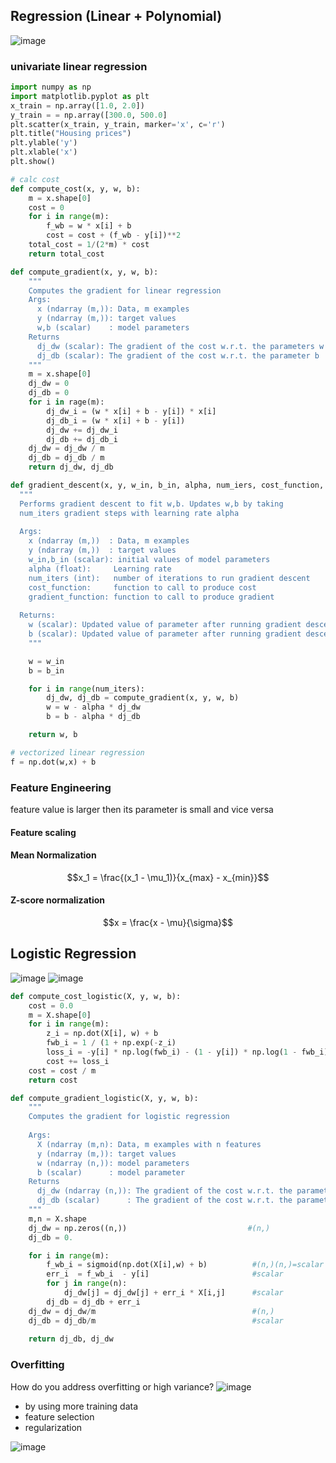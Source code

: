 ## Regression (Linear + Polynomial) 
![image](https://github.com/user-attachments/assets/587e5d4b-31c8-4d14-b57a-ad57611c5373)

### univariate linear regression

```python
import numpy as np
import matplotlib.pyplot as plt
x_train = np.array([1.0, 2.0])
y_train = = np.array([300.0, 500.0]
plt.scatter(x_train, y_train, marker='x', c='r')
plt.title("Housing prices")
plt.ylable('y')
plt.xlable('x')
plt.show()

# calc cost
def compute_cost(x, y, w, b):
    m = x.shape[0]
    cost = 0
    for i in range(m):
        f_wb = w * x[i] + b
        cost = cost + (f_wb - y[i])**2
    total_cost = 1/(2*m) * cost
    return total_cost

def compute_gradient(x, y, w, b):
    """
    Computes the gradient for linear regression 
    Args:
      x (ndarray (m,)): Data, m examples 
      y (ndarray (m,)): target values
      w,b (scalar)    : model parameters  
    Returns
      dj_dw (scalar): The gradient of the cost w.r.t. the parameters w
      dj_db (scalar): The gradient of the cost w.r.t. the parameter b     
    """
    m = x.shape[0]
    dj_dw = 0
    dj_db = 0
    for i in rage(m):
        dj_dw_i = (w * x[i] + b - y[i]) * x[i]
        dj_db_i = (w * x[i] + b - y[i])
        dj_dw += dj_dw_i
        dj_db += dj_db_i
    dj_dw = dj_dw / m
    dj_db = dj_db / m
    return dj_dw, dj_db

def gradient_descent(x, y, w_in, b_in, alpha, num_iers, cost_function, gradient_function):
  """
  Performs gradient descent to fit w,b. Updates w,b by taking 
  num_iters gradient steps with learning rate alpha
  
  Args:
    x (ndarray (m,))  : Data, m examples 
    y (ndarray (m,))  : target values
    w_in,b_in (scalar): initial values of model parameters  
    alpha (float):     Learning rate
    num_iters (int):   number of iterations to run gradient descent
    cost_function:     function to call to produce cost
    gradient_function: function to call to produce gradient
    
  Returns:
    w (scalar): Updated value of parameter after running gradient descent
    b (scalar): Updated value of parameter after running gradient descent
    """

    w = w_in
    b = b_in

    for i in range(num_iters):
        dj_dw, dj_db = compute_gradient(x, y, w, b)
        w = w - alpha * dj_dw
        b = b - alpha * dj_db

    return w, b

# vectorized linear regression
f = np.dot(w,x) + b 
```
### Feature Engineering

feature value is larger then its parameter is small and vice versa

#### Feature scaling
#### Mean Normalization
```math
x_1 = \frac{(x_1 - \mu_1)}{x_{max} - x_{min}}
```
#### Z-score normalization
$$x = \frac{x - \mu}{\sigma}$$

## Logistic Regression

![image](https://github.com/user-attachments/assets/d51ff2f6-82f5-49c3-8dbd-1bc009e7b953)
![image](https://github.com/user-attachments/assets/c3a3ab9d-4122-4524-920f-5639f21af335)

```python
def compute_cost_logistic(X, y, w, b):
    cost = 0.0
    m = X.shape[0]
    for i in range(m):
        z_i = np.dot(X[i], w) + b
        fwb_i = 1 / (1 + np.exp(-z_i)
        loss_i = -y[i] * np.log(fwb_i) - (1 - y[i]) * np.log(1 - fwb_i)
        cost += loss_i
    cost = cost / m
    return cost

def compute_gradient_logistic(X, y, w, b): 
    """
    Computes the gradient for logistic regression 
 
    Args:
      X (ndarray (m,n): Data, m examples with n features
      y (ndarray (m,)): target values
      w (ndarray (n,)): model parameters  
      b (scalar)      : model parameter
    Returns
      dj_dw (ndarray (n,)): The gradient of the cost w.r.t. the parameters w. 
      dj_db (scalar)      : The gradient of the cost w.r.t. the parameter b. 
    """
    m,n = X.shape
    dj_dw = np.zeros((n,))                           #(n,)
    dj_db = 0.

    for i in range(m):
        f_wb_i = sigmoid(np.dot(X[i],w) + b)          #(n,)(n,)=scalar
        err_i  = f_wb_i  - y[i]                       #scalar
        for j in range(n):
            dj_dw[j] = dj_dw[j] + err_i * X[i,j]      #scalar
        dj_db = dj_db + err_i
    dj_dw = dj_dw/m                                   #(n,)
    dj_db = dj_db/m                                   #scalar
        
    return dj_db, dj_dw  
```

### Overfitting

How do you address overfitting or high variance?
![image](https://github.com/user-attachments/assets/bbef9c36-4fc9-4f16-95ed-52580fe5117c)

- by using more training data
- feature selection
- regularization

![image](https://github.com/user-attachments/assets/7804aacb-0bb9-411f-9d15-dfc017e2c8be)


